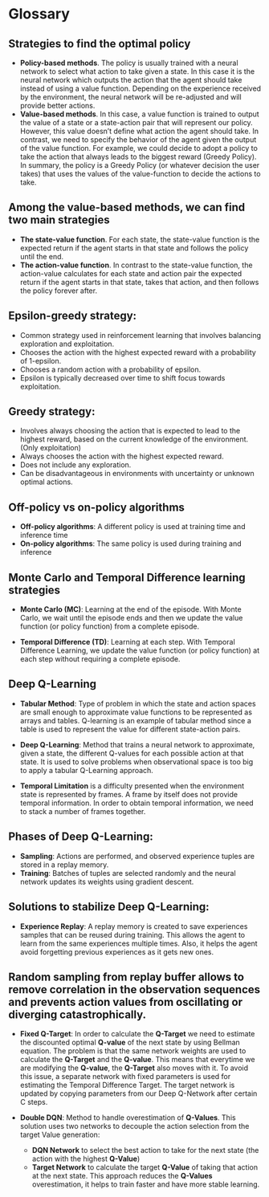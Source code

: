 # Glossary

## Strategies to find the optimal policy
- **Policy-based methods**. The policy is usually trained with a neural network to select what action to take given a state. In this case it is the neural network which outputs the action that the agent should take instead of using a value function. Depending on the experience received by the environment, the neural network will be re-adjusted and will provide better actions.
- **Value-based methods**. In this case, a value function is trained to output the value of a state or a state-action pair that will represent our policy. However, this value doesn’t define what action the agent should take. In contrast, we need to specify the behavior of the agent given the output of the value function. For example, we could decide to adopt a policy to take the action that always leads to the biggest reward (Greedy Policy). In summary, the policy is a Greedy Policy (or whatever decision the user takes) that uses the values of the value-function to decide the actions to take.

## Among the value-based methods, we can find two main strategies
- **The state-value function**. For each state, the state-value function is the expected return if the agent starts in that state and follows the policy until the end.
- **The action-value function**. In contrast to the state-value function, the action-value calculates for each state and action pair the expected return if the agent starts in that state, takes that action, and then follows the policy forever after.

## Epsilon-greedy strategy:
- Common strategy used in reinforcement learning that involves balancing exploration and exploitation.
- Chooses the action with the highest expected reward with a probability of 1-epsilon.
- Chooses a random action with a probability of epsilon.
- Epsilon is typically decreased over time to shift focus towards exploitation.

## Greedy strategy:
- Involves always choosing the action that is expected to lead to the highest reward, based on the current knowledge of the environment. (Only exploitation)
- Always chooses the action with the highest expected reward.
- Does not include any exploration.
- Can be disadvantageous in environments with uncertainty or unknown optimal actions.

## Off-policy vs on-policy algorithms
- **Off-policy algorithms**: A different policy is used at training time and inference time
- **On-policy algorithms**: The same policy is used during training and inference

## Monte Carlo and Temporal Difference learning strategies
- **Monte Carlo (MC)**: Learning at the end of the episode. With Monte Carlo, we wait until the episode ends and then we update the value function (or policy function) from a complete episode.

- **Temporal Difference (TD)**: Learning at each step. With Temporal Difference Learning, we update the value function (or policy function) at each step without requiring a complete episode.

## Deep Q-Learning
- **Tabular Method**: Type of problem in which the state and action spaces are small enough to approximate value functions to be represented as arrays and tables. Q-learning is an example of tabular method since a table is used to represent the value for different state-action pairs.

- **Deep Q-Learning**: Method that trains a neural network to approximate, given a state, the different Q-values for each possible action at that state. It is used to solve problems when observational space is too big to apply a tabular Q-Learning approach.

- **Temporal Limitation** is a difficulty presented when the environment state is represented by frames. A frame by itself does not provide temporal information. In order to obtain temporal information, we need to stack a number of frames together.

## Phases of Deep Q-Learning:

- **Sampling**: Actions are performed, and observed experience tuples are stored in a replay memory.
- **Training**: Batches of tuples are selected randomly and the neural network updates its weights using gradient descent.

## Solutions to stabilize Deep Q-Learning:

- **Experience Replay**: A replay memory is created to save experiences samples that can be reused during training. This allows the agent to learn from the same experiences multiple times. Also, it helps the agent avoid forgetting previous experiences as it gets new ones.

## Random sampling from replay buffer allows to remove correlation in the observation sequences and prevents action values from oscillating or diverging catastrophically.

- **Fixed Q-Target**: In order to calculate the **Q-Target** we need to estimate the discounted optimal **Q-value** of the next state by using Bellman equation. The problem is that the same network weights are used to calculate the **Q-Target** and the **Q-value**. This means that everytime we are modifying the **Q-value**, the **Q-Target** also moves with it. To avoid this issue, a separate network with fixed parameters is used for estimating the Temporal Difference Target. The target network is updated by copying parameters from our Deep Q-Network after certain C steps.

- **Double DQN**: Method to handle overestimation of **Q-Values**. This solution uses two networks to decouple the action selection from the target Value generation:
  - **DQN Network** to select the best action to take for the next state (the action with the highest **Q-Value**)
  - **Target Network** to calculate the target **Q-Value** of taking that action at the next state. This approach reduces the **Q-Values** overestimation, it helps to train faster and have more stable learning.
